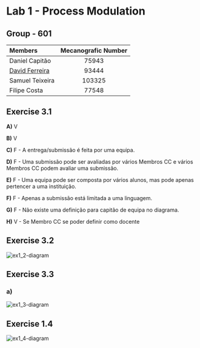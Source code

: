 # Lab 1 - Process Modulation

## Group - **601**

|   Members                     | Mecanografic Number  |
|   :-                          |   :-:                |
| Daniel Capitão | 75943 |
| <u>David Ferreira</u> | 93444 |
| Samuel Teixeira | 103325 |
| Filipe Costa | 77548 |

## Exercise 3.1

<p><b>A)</b> V </p>
<p></p>
<p><b>B)</b> V </p>
<p></p>
<p><b>C)</b> F - A entrega/submissão é feita por uma equipa. </p>
<p></p>
<p><b>D)</b> F - Uma submissão pode ser avaliadas por vários Membros CC e vários Membros CC podem avaliar uma submissão. </p>
<p></p>
<p><b>E)</b> F - Uma equipa pode ser composta por vários alunos, mas pode apenas pertencer a uma instituição. </p>
<p></p>
<p><b>F)</b> F - Apenas a submissão está limitada a uma linguagem. </p>
<p></p>
<p><b>G)</b> F - Não existe uma definição para capitão de equipa no diagrama. </p>
<p></p>
<p><b>H)</b> V - Se Membro CC se poder definir como docente</p>
<p></p>



<div style="page-break-after: always;"></div>

## Exercise 3.2

![ex1_2-diagram]()

<div style="page-break-after: always;"></div>

## Exercise 3.3
### a)
![ex1_3-diagram]()

<div style="page-break-after: always;"></div>


## Exercise 1.4

![ex1_4-diagram]()
